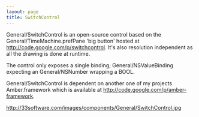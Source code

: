 ```yaml
---
layout: page
title: SwitchControl
---
```


General/SwitchControl is an open-source control based on the General/TimeMachine.prefPane 'big button' hosted at http://code.google.com/p/switchcontrol. It's also resolution independent as all the drawing is done at runtime.

The control only exposes a single binding; General/NSValueBinding expecting an General/NSNumber wrapping a BOOL.

General/SwitchControl is dependent on another one of my projects Amber.framework which is available at http://code.google.com/p/amber-framework.

http://33software.com/images/components/General/SwitchControl.jpg
